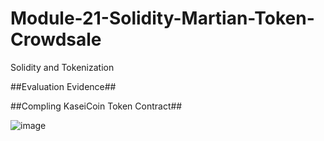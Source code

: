 # Module-21-Solidity-Martian-Token-Crowdsale
Solidity and Tokenization

##Evaluation Evidence##

##Compling KaseiCoin Token Contract##

![image](https://user-images.githubusercontent.com/117589787/235361364-2ac5fbc0-683c-42c3-8526-fa33738493d4.png)
